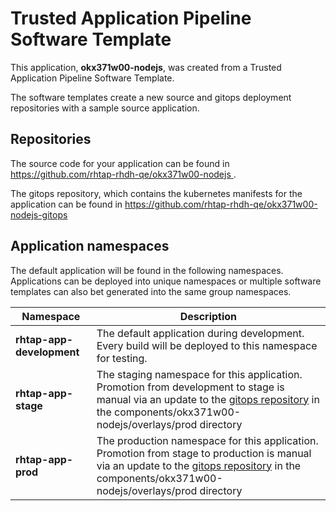 # Trusted Application Pipeline Software Template

This application, **okx371w00-nodejs**, was created from a Trusted Application Pipeline Software Template.

The software templates create a new source and gitops deployment repositories with a sample source application. 

## Repositories

The source code for your application can be found in [https://github.com/rhtap-rhdh-qe/okx371w00-nodejs ](https://github.com/rhtap-rhdh-qe/okx371w00-nodejs ).
 
The gitops repository, which contains the kubernetes manifests for the application can be found in 
[https://github.com/rhtap-rhdh-qe/okx371w00-nodejs-gitops ](https://github.com/rhtap-rhdh-qe/okx371w00-nodejs-gitops ) 

## Application namespaces 

The default application will be found in the following namespaces. Applications can be deployed into unique namespaces or multiple software templates can also bet generated into the same group namespaces.  

|  Namespace   |  Description   |  
| -------- | -------- |   
| **rhtap-app-development** | The default application during development. Every build will be deployed to this namespace for testing. | 
| **rhtap-app-stage** | The staging namespace for this application. Promotion from development to stage is manual via an update to the [gitops repository](https://github.com/rhtap-rhdh-qe/okx371w00-nodejs-gitops ) in the components/okx371w00-nodejs/overlays/prod directory |  
| **rhtap-app-prod** | The production namespace for this application. Promotion from stage to production is manual via an update to the [gitops repository](https://github.com/rhtap-rhdh-qe/okx371w00-nodejs-gitops ) in the components/okx371w00-nodejs/overlays/prod directory | 